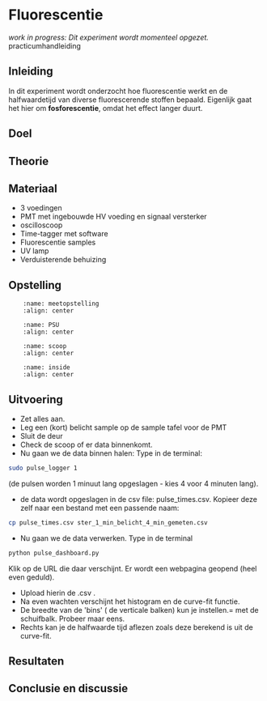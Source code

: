# Fluorescentie
_work in progress: Dit experiment wordt momenteel opgezet._
practicumhandleiding 

## Inleiding
In dit experiment wordt onderzocht hoe fluorescentie werkt en de halfwaardetijd van diverse fluorescerende stoffen bepaald. Eigenlijk gaat het hier om **fosforescentie**, omdat het effect langer duurt. 

## Doel

## Theorie

## Materiaal
* 3 voedingen
* PMT met ingebouwde HV voeding en signaal versterker
* oscilloscoop
* Time-tagger met software
* Fluorescentie samples
* UV lamp
* Verduisterende behuizing

## Opstelling
```{figure} ./media/fluorescentie/schema-meetopstelling.jpg
    :name: meetopstelling
    :align: center 
``` 

```{figure} ./media/fluorescentie/voeding.jpg
    :name: PSU
    :align: center 
``` 
```{figure} ./media/fluorescentie/scoop.jpg
    :name: scoop
    :align: center 
``` 
```{figure} ./media/fluorescentie/inside.jpg
    :name: inside
    :align: center 
``` 


## Uitvoering
* Zet alles aan.
* Leg een (kort) belicht sample op de sample tafel voor de PMT
* Sluit de deur
* Check de scoop of er data binnenkomt.
* Nu gaan we de data binnen halen: Type in de terminal: 
```bash
sudo pulse_logger 1
```

 
(de pulsen worden 1 minuut lang opgeslagen - kies 4 voor 4 minuten lang).
* de data wordt opgeslagen in de csv file: pulse_times.csv. Kopieer deze zelf naar een bestand met een passende naam: 
```bash
cp pulse_times.csv ster_1_min_belicht_4_min_gemeten.csv
```

* Nu gaan we de data verwerken. Type in de terminal
```bash
python pulse_dashboard.py 
```
Klik op de URL die daar verschijnt. Er wordt een webpagina geopend (heel even geduld). 
* Upload hierin de .csv .
* Na even wachten verschijnt het histogram en de curve-fit functie. 
* De breedte van de 'bins' ( de verticale balken) kun je instellen.= met de schuifbalk. Probeer maar eens.
* Rechts kan je de halfwaarde tijd aflezen zoals deze berekend is uit de curve-fit.


## Resultaten



## Conclusie en discussie